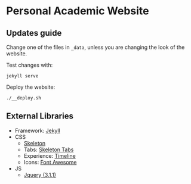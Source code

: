 # Personal Academic Website

## Updates guide
Change one of the files in `_data`, unless you are changing the look of the website.

Test changes with:
```
jekyll serve
```

Deploy the website:
```
./__deploy.sh
```

<!-- Customize deployment method as needed -->


## External Libraries
- Framework: [Jekyll](http://jekyllrb.com/)
- CSS
  - [Skeleton](getskeleton.com)
  - Tabs: [Skeleton Tabs](https://github.com/nathancahill/skeleton-tabs)
  - Experience: [Timeline](https://codepen.io/NilsWe/pen/FemfK)
  - Icons: [Font Awesome](http://fontawesome.io/)
- JS
  - [Jquery (3.1.1)](https://jquery.com/)
